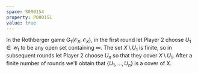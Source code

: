 ```yaml
---
space: S000154
property: P000151
value: true
---
```


In the Rothberger game $\mathsf{G}_1(\mathcal{O}_X, \mathcal{O}_X)$,
in the first round let Player 2 choose $U_1\in \mathcal{U}_1$ to be any open set containing $\infty$.
The set $X\setminus U_1$ is finite, so in subsequent rounds
let Player 2 choose $U_n$ so that they cover $X\setminus U_1$.
After a finite number of rounds we'll obtain that $\{U_1, ..., U_n\}$ is a cover of $X$.

